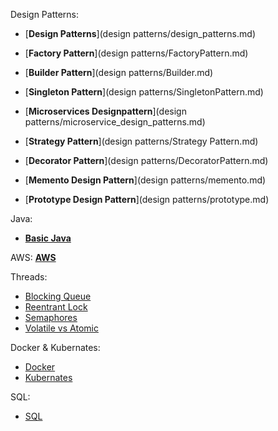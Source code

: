 Design Patterns: 


   - [__Design Patterns__](design patterns/design_patterns.md)
  
   - [__Factory Pattern__](design patterns/FactoryPattern.md)  
    
   - [__Builder Pattern__](design patterns/Builder.md)  
    
   - [__Singleton Pattern__](design patterns/SingletonPattern.md)  
    
   - [__Microservices Designpattern__](design patterns/microservice_design_patterns.md)  
   
   - [__Strategy Pattern__](design patterns/Strategy Pattern.md)  

   - [__Decorator Pattern__](design patterns/DecoratorPattern.md)
     
   - [__Memento Design Pattern__](design patterns/memento.md)

   - [__Prototype Design Pattern__](design patterns/prototype.md)

Java:

   - [__Basic Java__](java/Java.md)
      
AWS:
    [__AWS__](AWS/aws.md)  

Threads:
   - [Blocking Queue](threads/blockingqueue.md)
   - [Reentrant Lock](threads/reentrantlock.md)
   - [Semaphores](threads/semaphore.md)
   - [Volatile vs Atomic](threads/volatilevsatomic.md)

Docker & Kubernates:
   - [Docker](docker/docker.md)
   - [Kubernates](kubernates/kubernates.md)

SQL:
   - [SQL](SQL.md)

